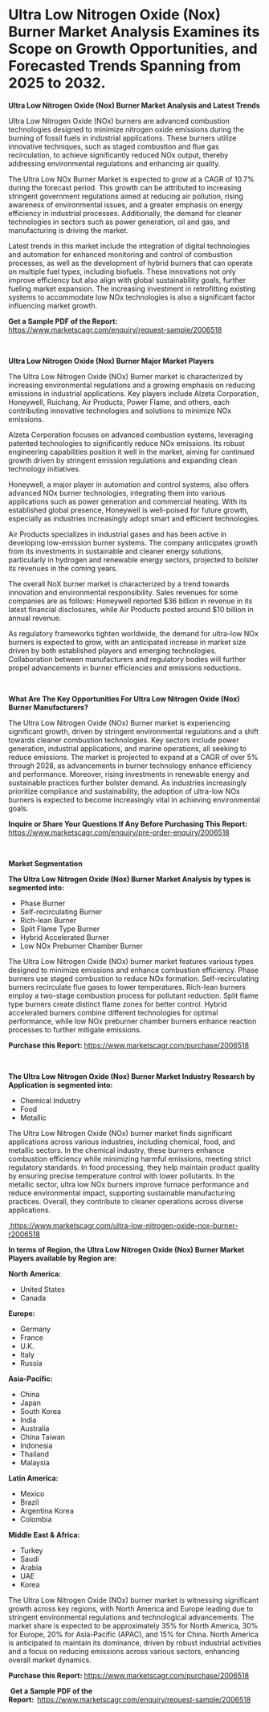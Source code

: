 <p><h1>Ultra Low Nitrogen Oxide (Nox) Burner Market Analysis Examines its Scope on Growth Opportunities, and Forecasted Trends Spanning from 2025 to 2032.</h1></p><p><strong>Ultra Low Nitrogen Oxide (Nox) Burner Market Analysis and Latest Trends</strong></p>
<p><p>Ultra Low Nitrogen Oxide (NOx) burners are advanced combustion technologies designed to minimize nitrogen oxide emissions during the burning of fossil fuels in industrial applications. These burners utilize innovative techniques, such as staged combustion and flue gas recirculation, to achieve significantly reduced NOx output, thereby addressing environmental regulations and enhancing air quality.</p><p>The Ultra Low NOx Burner Market is expected to grow at a CAGR of 10.7% during the forecast period. This growth can be attributed to increasing stringent government regulations aimed at reducing air pollution, rising awareness of environmental issues, and a greater emphasis on energy efficiency in industrial processes. Additionally, the demand for cleaner technologies in sectors such as power generation, oil and gas, and manufacturing is driving the market.</p><p>Latest trends in this market include the integration of digital technologies and automation for enhanced monitoring and control of combustion processes, as well as the development of hybrid burners that can operate on multiple fuel types, including biofuels. These innovations not only improve efficiency but also align with global sustainability goals, further fueling market expansion. The increasing investment in retrofitting existing systems to accommodate low NOx technologies is also a significant factor influencing market growth.</p></p>
<p><strong>Get a Sample PDF of the Report:&nbsp;</strong> <a href="https://www.marketscagr.com/enquiry/request-sample/2006518?utm_campaign=2454&utm_medium=2&utm_source=Github&utm_content=ia&utm_term=12042025&utm_id=ultra-low-nitrogen-oxide-nox-burner">https://www.marketscagr.com/enquiry/request-sample/2006518</a></p>
<p>&nbsp;</p>
<p><strong>Ultra Low Nitrogen Oxide (Nox) Burner Major Market Players</strong></p>
<p><p>The Ultra Low Nitrogen Oxide (NOx) Burner market is characterized by increasing environmental regulations and a growing emphasis on reducing emissions in industrial applications. Key players include Alzeta Corporation, Honeywell, Ruichang, Air Products, Power Flame, and others, each contributing innovative technologies and solutions to minimize NOx emissions.</p><p>Alzeta Corporation focuses on advanced combustion systems, leveraging patented technologies to significantly reduce NOx emissions. Its robust engineering capabilities position it well in the market, aiming for continued growth driven by stringent emission regulations and expanding clean technology initiatives.</p><p>Honeywell, a major player in automation and control systems, also offers advanced NOx burner technologies, integrating them into various applications such as power generation and commercial heating. With its established global presence, Honeywell is well-poised for future growth, especially as industries increasingly adopt smart and efficient technologies.</p><p>Air Products specializes in industrial gases and has been active in developing low-emission burner systems. The company anticipates growth from its investments in sustainable and cleaner energy solutions, particularly in hydrogen and renewable energy sectors, projected to bolster its revenues in the coming years.</p><p>The overall NoX burner market is characterized by a trend towards innovation and environmental responsibility. Sales revenues for some companies are as follows: Honeywell reported $36 billion in revenue in its latest financial disclosures, while Air Products posted around $10 billion in annual revenue. </p><p>As regulatory frameworks tighten worldwide, the demand for ultra-low NOx burners is expected to grow, with an anticipated increase in market size driven by both established players and emerging technologies. Collaboration between manufacturers and regulatory bodies will further propel advancements in burner efficiencies and emissions reductions.</p></p>
<p>&nbsp;</p>
<p><strong>What Are The Key Opportunities For Ultra Low Nitrogen Oxide (Nox) Burner Manufacturers?</strong></p>
<p><p>The Ultra Low Nitrogen Oxide (NOx) Burner market is experiencing significant growth, driven by stringent environmental regulations and a shift towards cleaner combustion technologies. Key sectors include power generation, industrial applications, and marine operations, all seeking to reduce emissions. The market is projected to expand at a CAGR of over 5% through 2028, as advancements in burner technology enhance efficiency and performance. Moreover, rising investments in renewable energy and sustainable practices further bolster demand. As industries increasingly prioritize compliance and sustainability, the adoption of ultra-low NOx burners is expected to become increasingly vital in achieving environmental goals.</p></p>
<p><strong>Inquire or Share Your Questions If Any Before Purchasing This Report:</strong> <a href="https://www.marketscagr.com/enquiry/pre-order-enquiry/2006518?utm_campaign=2454&utm_medium=2&utm_source=Github&utm_content=ia&utm_term=12042025&utm_id=ultra-low-nitrogen-oxide-nox-burner">https://www.marketscagr.com/enquiry/pre-order-enquiry/2006518</a></p>
<p>&nbsp;</p>
<p><strong>Market Segmentation</strong></p>
<p><strong>The Ultra Low Nitrogen Oxide (Nox) Burner Market Analysis by types is segmented into:</strong></p>
<p><ul><li>Phase Burner</li><li>Self-recirculating Burner</li><li>Rich-lean Burner</li><li>Split Flame Type Burner</li><li>Hybrid Accelerated Burner</li><li>Low NOx Preburner Chamber Burner</li></ul></p>
<p><p>The Ultra Low Nitrogen Oxide (NOx) burner market features various types designed to minimize emissions and enhance combustion efficiency. Phase burners use staged combustion to reduce NOx formation. Self-recirculating burners recirculate flue gases to lower temperatures. Rich-lean burners employ a two-stage combustion process for pollutant reduction. Split flame type burners create distinct flame zones for better control. Hybrid accelerated burners combine different technologies for optimal performance, while low NOx preburner chamber burners enhance reaction processes to further mitigate emissions.</p></p>
<p><strong>Purchase this Report:&nbsp;</strong><a href="https://www.marketscagr.com/purchase/2006518?utm_campaign=2454&utm_medium=2&utm_source=Github&utm_content=ia&utm_term=12042025&utm_id=ultra-low-nitrogen-oxide-nox-burner">https://www.marketscagr.com/purchase/2006518</a></p>
<p>&nbsp;</p>
<p><strong>The Ultra Low Nitrogen Oxide (Nox) Burner Market Industry Research by Application is segmented into:</strong></p>
<p><ul><li>Chemical Industry</li><li>Food</li><li>Metallic</li></ul></p>
<p><p>The Ultra Low Nitrogen Oxide (NOx) burner market finds significant applications across various industries, including chemical, food, and metallic sectors. In the chemical industry, these burners enhance combustion efficiency while minimizing harmful emissions, meeting strict regulatory standards. In food processing, they help maintain product quality by ensuring precise temperature control with lower pollutants. In the metallic sector, ultra low NOx burners improve furnace performance and reduce environmental impact, supporting sustainable manufacturing practices. Overall, they contribute to cleaner operations across diverse applications.</p></p>
<p><a href="https://www.marketscagr.com/ultra-low-nitrogen-oxide-nox-burner-r2006518?utm_campaign=2454&utm_medium=2&utm_source=Github&utm_content=ia&utm_term=12042025&utm_id=ultra-low-nitrogen-oxide-nox-burner">&nbsp;https://www.marketscagr.com/ultra-low-nitrogen-oxide-nox-burner-r2006518</a></p>
<p><strong>In terms of Region, the Ultra Low Nitrogen Oxide (Nox) Burner Market Players available by Region are:</strong></p>
<p>
    <p> <strong> North America: </strong>
        <ul>
            <li>United States</li>
            <li>Canada</li>
        </ul>
        </p> 
    <p> <strong> Europe: </strong>
        <ul>
            <li>Germany</li>
            <li>France</li>
            <li>U.K.</li>
            <li>Italy</li>
            <li>Russia</li>
        </ul>
        </p> 
    <p> <strong> Asia-Pacific: </strong>
        <ul>
            <li>China</li>
            <li>Japan</li>
            <li>South Korea</li>
            <li>India</li>
            <li>Australia</li>
            <li>China Taiwan</li>
            <li>Indonesia</li>
            <li>Thailand</li>
            <li>Malaysia</li>
        </ul>
        </p> 
    <p> <strong> Latin America: </strong>
        <ul>
            <li>Mexico</li>
            <li>Brazil</li>
            <li>Argentina Korea</li>
            <li>Colombia</li>
        </ul>
        </p> 
    <p> <strong> Middle East & Africa: </strong>
        <ul>
            <li>Turkey</li>
            <li>Saudi</li>
            <li>Arabia</li>
            <li>UAE</li>
            <li>Korea</li>
        </ul>
    </p>
    </p>
<p><p>The Ultra Low Nitrogen Oxide (NOx) burner market is witnessing significant growth across key regions, with North America and Europe leading due to stringent environmental regulations and technological advancements. The market share is expected to be approximately 35% for North America, 30% for Europe, 20% for Asia-Pacific (APAC), and 15% for China. North America is anticipated to maintain its dominance, driven by robust industrial activities and a focus on reducing emissions across various sectors, enhancing overall market dynamics.</p></p>
<p><strong>Purchase this Report: </strong><a href="https://www.marketscagr.com/purchase/2006518?utm_campaign=2454&utm_medium=2&utm_source=Github&utm_content=ia&utm_term=12042025&utm_id=ultra-low-nitrogen-oxide-nox-burner">https://www.marketscagr.com/purchase/2006518</a></p>
<p>&nbsp;<strong>Get a Sample PDF of the Report:&nbsp;&nbsp;</strong><a href="https://www.marketscagr.com/enquiry/request-sample/2006518?utm_campaign=2454&utm_medium=2&utm_source=Github&utm_content=ia&utm_term=12042025&utm_id=ultra-low-nitrogen-oxide-nox-burner">https://www.marketscagr.com/enquiry/request-sample/2006518</a></p>
<p><strong></strong></p>
<p><p></p><p></p><p></p></p>